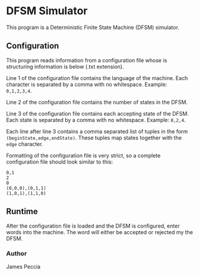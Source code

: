 # DFSM Simulator

This program is a Deterministic Finite State Machine (DFSM) simulator.

## Configuration
This program reads information from a configuration file whose is structuring information is below (.txt extension).

Line 1 of the configuration file contains the language of the machine. Each character is separated by a comma with no whitespace. Example: `0,1,2,3,4`.

Line 2 of the configuration file contains the number of states in the DFSM.

Line 3 of the configuration file contains each accepting state of the DFSM. Each state is separated by a comma with no whitespace. Example: `0,2,4`.

Each line after line 3 contains a comma separated list of tuples in the form `(beginState,edge,endState)`. These tuples map states together with the `edge` character.

Formatting of the configuration file is very strict, so a complete configuration file should look similar to this:  

```text
0,1
2
0
(0,0,0),(0,1,1)
(1,0,1),(1,1,0)
```

## Runtime
After the configuration file is loaded and the DFSM is configured, enter words into the machine. The word will either be accepted or rejected my the DFSM.

### Author
James Peccia